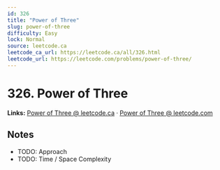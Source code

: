 ```yaml
--- 
id: 326
title: "Power of Three"
slug: power-of-three
difficulty: Easy
lock: Normal
source: leetcode.ca
leetcode_ca_url: https://leetcode.ca/all/326.html
leetcode_url: https://leetcode.com/problems/power-of-three/
---
```


# 326. Power of Three

**Links:** [Power of Three @ leetcode.ca](https://leetcode.ca/all/326.html) · [Power of Three @ leetcode.com](https://leetcode.com/problems/power-of-three/)

## Notes
- TODO: Approach
- TODO: Time / Space Complexity
